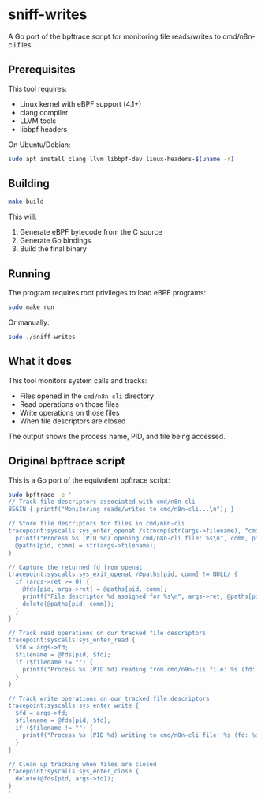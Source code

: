 # sniff-writes

A Go port of the bpftrace script for monitoring file reads/writes to cmd/n8n-cli files.

## Prerequisites

This tool requires:
- Linux kernel with eBPF support (4.1+)
- clang compiler
- LLVM tools
- libbpf headers

On Ubuntu/Debian:
```bash
sudo apt install clang llvm libbpf-dev linux-headers-$(uname -r)
```

## Building

```bash
make build
```

This will:
1. Generate eBPF bytecode from the C source
2. Generate Go bindings
3. Build the final binary

## Running

The program requires root privileges to load eBPF programs:

```bash
sudo make run
```

Or manually:
```bash
sudo ./sniff-writes
```

## What it does

This tool monitors system calls and tracks:
- Files opened in the `cmd/n8n-cli` directory
- Read operations on those files
- Write operations on those files
- When file descriptors are closed

The output shows the process name, PID, and file being accessed.

## Original bpftrace script

This is a Go port of the equivalent bpftrace script:

```bash
sudo bpftrace -e '
// Track file descriptors associated with cmd/n8n-cli
BEGIN { printf("Monitoring reads/writes to cmd/n8n-cli...\n"); }

// Store file descriptors for files in cmd/n8n-cli
tracepoint:syscalls:sys_enter_openat /strncmp(str(args->filename), "cmd/n8n-cli", 11) == 0/ { 
  printf("Process %s (PID %d) opening cmd/n8n-cli file: %s\n", comm, pid, str(args->filename));
  @paths[pid, comm] = str(args->filename);
}

// Capture the returned fd from openat
tracepoint:syscalls:sys_exit_openat /@paths[pid, comm] != NULL/ {
  if (args->ret >= 0) {
    @fds[pid, args->ret] = @paths[pid, comm];
    printf("File descriptor %d assigned for %s\n", args->ret, @paths[pid, comm]);
    delete(@paths[pid, comm]);
  }
}

// Track read operations on our tracked file descriptors
tracepoint:syscalls:sys_enter_read {
  $fd = args->fd;
  $filename = @fds[pid, $fd];
  if ($filename != "") {
    printf("Process %s (PID %d) reading from cmd/n8n-cli file: %s (fd: %d)\n", comm, pid, $filename, $fd);
  }
}

// Track write operations on our tracked file descriptors
tracepoint:syscalls:sys_enter_write {
  $fd = args->fd;
  $filename = @fds[pid, $fd];
  if ($filename != "") {
    printf("Process %s (PID %d) writing to cmd/n8n-cli file: %s (fd: %d)\n", comm, pid, $filename, $fd);
  }
}

// Clean up tracking when files are closed
tracepoint:syscalls:sys_enter_close {
  delete(@fds[pid, args->fd]);
}
'
```
